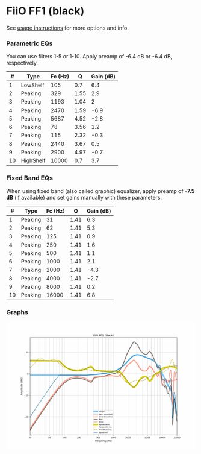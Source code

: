 # FiiO FF1 (black)
See [usage instructions](https://github.com/jaakkopasanen/AutoEq#usage) for more options and info.

### Parametric EQs
You can use filters 1-5 or 1-10. Apply preamp of -6.4 dB or -6.4 dB, respectively.

|   # | Type      |   Fc (Hz) |    Q |   Gain (dB) |
|-----|-----------|-----------|------|-------------|
|   1 | LowShelf  |       105 | 0.7  |         6.4 |
|   2 | Peaking   |       329 | 1.55 |         2.9 |
|   3 | Peaking   |      1193 | 1.04 |         2   |
|   4 | Peaking   |      2470 | 1.59 |        -6.9 |
|   5 | Peaking   |      5687 | 4.52 |        -2.8 |
|   6 | Peaking   |        78 | 3.56 |         1.2 |
|   7 | Peaking   |       115 | 2.32 |        -0.3 |
|   8 | Peaking   |      2440 | 3.67 |         0.5 |
|   9 | Peaking   |      2900 | 4.97 |        -0.7 |
|  10 | HighShelf |     10000 | 0.7  |         3.7 |

### Fixed Band EQs
When using fixed band (also called graphic) equalizer, apply preamp of **-7.5 dB** (if available) and set gains manually with these parameters.

|   # | Type    |   Fc (Hz) |    Q |   Gain (dB) |
|-----|---------|-----------|------|-------------|
|   1 | Peaking |        31 | 1.41 |         6.3 |
|   2 | Peaking |        62 | 1.41 |         5.3 |
|   3 | Peaking |       125 | 1.41 |         0.9 |
|   4 | Peaking |       250 | 1.41 |         1.6 |
|   5 | Peaking |       500 | 1.41 |         1.1 |
|   6 | Peaking |      1000 | 1.41 |         2.1 |
|   7 | Peaking |      2000 | 1.41 |        -4.3 |
|   8 | Peaking |      4000 | 1.41 |        -2.7 |
|   9 | Peaking |      8000 | 1.41 |         0.2 |
|  10 | Peaking |     16000 | 1.41 |         6.8 |

### Graphs
![](./FiiO%20FF1%20(black).png)
